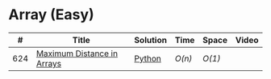 # Array \(Easy\)

| \# | Title | Solution | Time | Space | Video |
| --- | --- | --- | --- | --- | --- |
| 624 | [Maximum Distance in Arrays](https://leetcode.com/problems/maximum-distance-in-arrays/description/) | [Python ](maximum-distance-in-arrays.md) | _O\(n\)_ | _O\(1\)_ |  |

